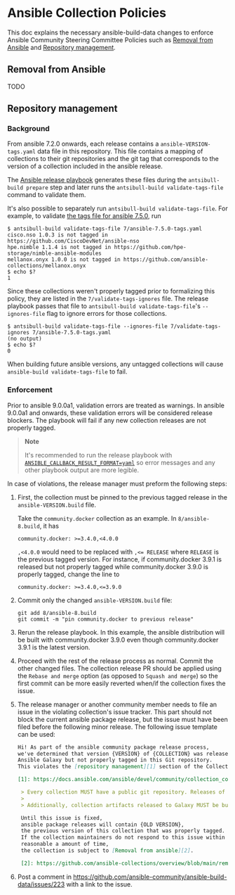 # Ansible Collection Policies

This doc explains the necessary ansible-build-data changes to enforce
Ansible Community Steering Committee Policies such as [Removal from Ansible][1]
and [Repository management][2].

## Removal from Ansible

TODO

## Repository management

### Background

From ansible 7.2.0 onwards, each release contains a `ansible-VERSION-tags.yaml`
data file in this repository.
This file contains a mapping of collections to their git repositories and the
git tag that corresponds to the version of a collection included in the ansible release.

The [Ansible release playbook][3] generates these files during the
`antsibull-build prepare` step and later runs
the `antsibull-build validate-tags-file` command to validate them.

It's also possible to separately run `antsibull-build validate-tags-file`.
For example, to validate [the tags file for ansible 7.5.0][4], run

``` console
$ antsibull-build validate-tags-file 7/ansible-7.5.0-tags.yaml
cisco.nso 1.0.3 is not tagged in https://github.com/CiscoDevNet/ansible-nso
hpe.nimble 1.1.4 is not tagged in https://github.com/hpe-storage/nimble-ansible-modules
mellanox.onyx 1.0.0 is not tagged in https://github.com/ansible-collections/mellanox.onyx
$ echo $?
1
```

Since these collections weren't properly tagged prior to formalizing this policy,
they are listed in the `7/validate-tags-ignores` file.
The release playbook passes that file to
`antsibull-build validate-tags-file`'s `--ignores-file` flag to ignore errors
for those collections.

``` console
$ antsibull-build validate-tags-file --ignores-file 7/validate-tags-ignores 7/ansible-7.5.0-tags.yaml
(no output)
$ echo $?
0
```

When building future ansible versions, any untagged collections will cause
`ansible-build validate-tags-file` to fail.

### Enforcement

Prior to ansible 9.0.0a1, validation errors are treated as warnings.
In ansible 9.0.0a1 and onwards, these validation errors will be considered
release blockers.
The playbook will fail if any new collection releases are not properly tagged.

> **Note**
>
> It's recommended to run the release playbook with
> [`ANSIBLE_CALLBACK_RESULT_FORMAT=yaml`][5] so error messages and any other
> playbook output are more legible.


In case of violations, the release manager must preform the following steps:

1. First, the collection must be pinned to the previous tagged release in
   the `ansible-VERSION.build` file.

   Take the `community.docker` collection as an example.
   In `8/ansible-8.build`, it has

   ```
   community.docker: >=3.4.0,<4.0.0
   ```

   `,<4.0.0` would need to be replaced with `,<= RELEASE` where `RELEASE` is
   the previous tagged version.
   For instance, if community.docker 3.9.1 is released but not properly tagged
   while community.docker 3.9.0 is properly tagged, change the line to

   ```
   community.docker: >=3.4.0,<=3.9.0
   ```
2. Commit only the changed `ansible-VERSION.build` file:

    ```
    git add 8/ansible-8.build
    git commit -m "pin community.docker to previous release"
    ```
3. Rerun the release playbook.
   In this example, the ansible distribution will be built with
   community.docker 3.9.0 even though community.docker 3.9.1 is the latest
   version.
4. Proceed with the rest of the release process as normal.
   Commit the other changed files.
   The collection release PR should be applied using the `Rebase and merge`
   option (as opposed to `Squash and merge`) so the first commit can be more
   easily reverted when/if the collection fixes the issue.
5. The release manager or another community member needs to file an issue in
   the violating collection's issue tracker.
   This part should not block the current ansible package release,
   but the issue must have been filed before the following minor release.
   The following issue template can be used:

   ``` markdown
   Hi! As part of the ansible community package release process,
   we've determined that version {VERSION} of {COLLECTION} was released to
   Ansible Galaxy but not properly tagged in this Git repository.
   This violates the [repository management][1] section of the Collection Requirements:

   [1]: https://docs.ansible.com/ansible/devel/community/collection_contributors/collection_requirements.html#repository-management

    > Every collection MUST have a public git repository. Releases of the collection MUST be tagged in said repository. This means that releases MUST be `git tag`ed and that the tag name MUST exactly match the Galaxy version number. Tag names MAY have a `v` prefix, but a collection's tag names MUST have a consistent format from release to release.
    >
    > Additionally, collection artifacts released to Galaxy MUST be built from the sources that are tagged in the collection's git repository as that release. Any changes made during the build process MUST be clearly documented so the collection artifact can be reproduced.

    Until this issue is fixed,
    ansible package releases will contain {OLD VERSION},
    the previous version of this collection that was properly tagged.
    If the collection maintainers do not respond to this issue within a
    reasonable a amount of time,
    the collection is subject to [Removal from ansible][2].

    [2]: https://github.com/ansible-collections/overview/blob/main/removal_from_ansible.rst#collections-not-satisfying-the-collection-requirements

   ```
6. Post a comment in https://github.com/ansible-community/ansible-build-data/issues/223
   with a link to the issue.


[1]: https://github.com/ansible-collections/overview/blob/main/removal_from_ansible.rst
[2]: https://docs.ansible.com/ansible/devel/community/collection_contributors/collection_requirements.html#repository-management
[3]: https://github.com/ansible-community/antsibull/blob/main/playbooks/build-single-release.yaml
[4]: https://github.com/ansible-community/ansible-build-data/blob/main/7/ansible-7.5.0-tags.yaml
[5]: https://docs.ansible.com/ansible/latest/collections/ansible/builtin/default_callback.html#parameter-result_format

